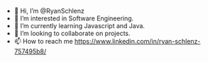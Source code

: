 - 👋 Hi, I’m @RyanSchlenz
- 👀 I’m interested in Software Engineering. 
- 🌱 I’m currently learning Javascript and Java. 
- 💞️ I’m looking to collaborate on projects.
- 📫 How to reach me https://www.linkedin.com/in/ryan-schlenz-757495b8/

<!---
RyanSchlenz/RyanSchlenz is a ✨ special ✨ repository because its `README.md` (this file) appears on your GitHub profile.
You can click the Preview link to take a look at your changes.
--->
